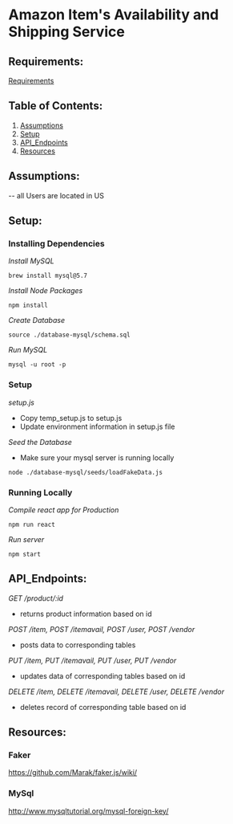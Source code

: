 # Amazon Item's Availability and Shipping Service

## Requirements:

[Requirements](https://docs.google.com/spreadsheets/d/1jAmQhyiLWy7RlhhKkWwPfVqF4SVUXgnY1TYL2BAQMh4/edit#gid=2131387446)

## Table of Contents:

1. [Assumptions](#Assumptions)
1. [Setup](#Setup)
1. [API_Endpoints](#API_Endpoints) 
1. [Resources](#Resources)

## Assumptions:

-- all Users are located in US


## Setup:

### Installing Dependencies
*Install MySQL*
```console
brew install mysql@5.7
```

*Install Node Packages*
```console
npm install
```

*Create Database*
```mysql
source ./database-mysql/schema.sql
```

*Run MySQL*
```console
mysql -u root -p
```

### Setup
*setup.js*
- Copy temp_setup.js to setup.js
- Update environment information in setup.js file

*Seed the Database*
- Make sure your mysql server is running locally
```console
node ./database-mysql/seeds/loadFakeData.js
```

### Running Locally
*Compile react app for Production*
```console
npm run react
```

*Run server*
```console
npm start
```

## API_Endpoints:
*GET /product/:id*
- returns product information based on id 

*POST /item, POST /itemavail, POST /user, POST /vendor*
- posts data to corresponding tables

*PUT /item, PUT /itemavail, PUT /user, PUT /vendor*
- updates data of corresponding tables based on id

*DELETE /item, DELETE /itemavail, DELETE /user, DELETE /vendor*
- deletes record of corresponding table based on id

## Resources:

### Faker
https://github.com/Marak/faker.js/wiki/

### MySql
http://www.mysqltutorial.org/mysql-foreign-key/


